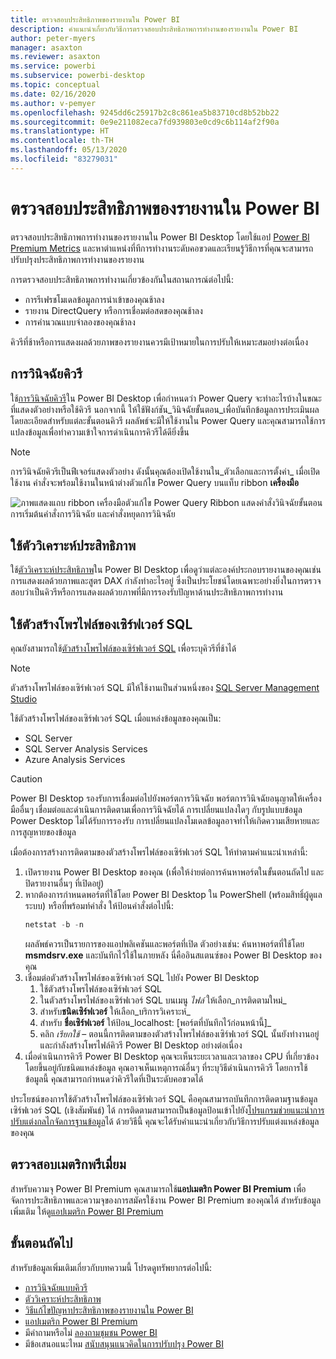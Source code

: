 ```yaml
---
title: ตรวจสอบประสิทธิภาพของรายงานใน Power BI
description: คำแนะนำเกี่ยวกับวิธีการตรวจสอบประสิทธิภาพการทำงานของรายงานใน Power BI
author: peter-myers
manager: asaxton
ms.reviewer: asaxton
ms.service: powerbi
ms.subservice: powerbi-desktop
ms.topic: conceptual
ms.date: 02/16/2020
ms.author: v-pemyer
ms.openlocfilehash: 9245dd6c25917b2c8c861ea5b83710cd8b52bb22
ms.sourcegitcommit: 0e9e211082eca7fd939803e0cd9c6b114af2f90a
ms.translationtype: HT
ms.contentlocale: th-TH
ms.lasthandoff: 05/13/2020
ms.locfileid: "83279031"
---
```

# <a name="monitor-report-performance-in-power-bi"></a>ตรวจสอบประสิทธิภาพของรายงานใน Power BI

ตรวจสอบประสิทธิภาพการทำงานของรายงานใน Power BI Desktop โดยใช้แอป [Power BI Premium Metrics](../admin/service-premium-metrics-app.md) และหาตำแหน่งที่ทีการทำงานระดับคอขวดและเรียนรู้วิธีการที่คุณจะสามารถปรับปรุงประสิทธิภาพการทำงานของรายงาน

การตรวจสอบประสิทธิภาพการทำงานเกี่ยวข้องกันในสถานการณ์ต่อไปนี้:

- การรีเฟรชโมเดลข้อมูลการนำเข้าของคุณช้าลง
- รายงาน DirectQuery หรือการเชื่อมต่อสดของคุณช้าลง
- การคำนวณแบบจำลองของคุณช้าลง

คิวรีที่ช้าหรือการแสดงผลด้วยภาพของรายงานควรมีเป้าหมายในการปรับให้เหมาะสมอย่างต่อเนื่อง

## <a name="use-query-diagnostics"></a>การวินิจฉัยคิวรี

ใช้[การวินิจฉัยคิวรี](/power-query/QueryDiagnostics)ใน Power BI Desktop เพื่อกำหนดว่า Power Query จะทำอะไรบ้างในขณะที่แสดงตัวอย่างหรือใช้คิวรี นอกจากนี้ ให้ใช้ฟังก์ชัน_วินิจฉัยขั้นตอน_เพื่อบันทึกข้อมูลการประเมินผลโดยละเอียดสำหรับแต่ละขั้นตอนคิวรี ผลลัพธ์จะมีให้ใช้งานใน Power Query และคุณสามารถใช้การแปลงข้อมูลเพื่อทำความเข้าใจการดำเนินการคิวรีได้ดียิ่งขึ้น

> [!NOTE]
> การวินิจฉัยคิวรีเป็นฟีเจอร์แสดงตัวอย่าง ดังนั้นคุณต้องเปิดใช้งานใน_ตัวเลือกและการตั้งค่า_ เมื่อเปิดใช้งาน คำสั่งจะพร้อมใช้งานในหน้าต่างตัวแก้ไข Power Query บนแท็บ ribbon **เครื่องมือ**

![ภาพแสดงแถบ ribbon เครื่องมือตัวแก้ไข Power Query Ribbon แสดงคำสั่งวินิจฉัยขั้นตอน การเริ่มต้นคำสั่งการวินิจฉัย และคำสั่งหยุดการวินิจฉัย](media/monitor-report-performance/power-query-diagnotics.png)

## <a name="use-performance-analyzer"></a>ใช้ตัววิเคราะห์ประสิทธิภาพ

ใช้[ตัววิเคราะห์ประสิทธิภาพ](../create-reports/desktop-performance-analyzer.md)ใน Power BI Desktop เพื่อดูว่าแต่ละองค์ประกอบรายงานของคุณเช่น การแสดงผลด้วยภาพและสูตร DAX กำลังทำอะไรอยู่ ซึ่งเป็นประโยชน์โดยเฉพาะอย่างยิ่งในการตรวจสอบว่าเป็นคิวรีหรือการแสดงผลด้วยภาพที่มีการรองรับปัญหาด้านประสิทธิภาพการทำงาน

## <a name="use-sql-server-profiler"></a>ใช้ตัวสร้างโพรไฟล์ของเซิร์ฟเวอร์ SQL

คุณยังสามารถใช้[ตัวสร้างโพรไฟล์ของเซิร์ฟเวอร์ SQL](/sql/tools/sql-server-profiler/sql-server-profiler) เพื่อระบุคิวรีที่ช้าได้

> [!NOTE]
> ตัวสร้างโพรไฟล์ของเซิร์ฟเวอร์ SQL มีให้ใช้งานเป็นส่วนหนึ่งของ [SQL Server Management Studio](/sql/ssms/download-sql-server-management-studio-ssms)

ใช้ตัวสร้างโพรไฟล์ของเซิร์ฟเวอร์ SQL เมื่อแหล่งข้อมูลของคุณเป็น:

- SQL Server
- SQL Server Analysis Services
- Azure Analysis Services

> [!CAUTION]
> Power BI Desktop รองรับการเชื่อมต่อไปยังพอร์ตการวินิจฉัย พอร์ตการวินิจฉัยอนุญาตให้เครื่องมืออื่นๆ เชื่อมต่อและดำเนินการติดตามเพื่อการวินิจฉัยได้ การเปลี่ยนแปลงใดๆ กับรูปแบบข้อมูล Power Desktop ไม่ได้รับการรองรับ การเปลี่ยนแปลงโมเดลข้อมูลอาจทำให้เกิดความเสียหายและการสูญหายของข้อมูล

เมื่อต้องการสร้างการติดตามของตัวสร้างโพรไฟล์ของเซิร์ฟเวอร์ SQL ให้ทำตามคำแนะนำเหล่านี้:

1. เปิดรายงาน Power BI Desktop ของคุณ (เพื่อให้ง่ายต่อการค้นหาพอร์ตในขั้นตอนถัดไป และปิดรายงานอื่นๆ ที่เปิดอยู่)
1. หากต้องการกำหนดพอร์ตที่ใช้โดย Power BI Desktop ใน PowerShell (พร้อมสิทธิ์ผู้ดูแลระบบ) หรือที่พร้อมท์คำสั่ง  ให้ป้อนคำสั่งต่อไปนี้:
    ```powershell
    netstat -b -n
    ```
    ผลลัพธ์ควรเป็นรายการของแอปพลิเคชันและพอร์ตที่เปิด ตัวอย่างเช่น: ค้นหาพอร์ตที่ใช้โดย **msmdsrv.exe** และบันทึกไว้ใช้ในภายหลัง นี่คืออินสแตนซ์ของ Power BI Desktop ของคุณ
1. เชื่อมต่อตัวสร้างโพรไฟล์ของเซิร์ฟเวอร์ SQL ไปยัง Power BI Desktop
    1. ใช้ตัวสร้างโพรไฟล์ของเซิร์ฟเวอร์ SQL
    1. ในตัวสร้างโพรไฟล์ของเซิร์ฟเวอร์ SQL บนเมนู _ไฟล์_ ให้เลือก_การติดตามใหม่_
    1. สำหรับ**ชนิดเซิร์ฟเวอร์** ให้เลือก_บริการวิเคราะห์_
    1. สำหรับ **ชื่อเซิร์ฟเวอร์** ให้ป้อน_localhost: [พอร์ตที่บันทึกไว้ก่อนหน้านี้]_
    1. คลิก _เรียกใช้_ – ตอนนี้การติดตามของตัวสร้างโพรไฟล์ของเซิร์ฟเวอร์ SQL นั้นยังทำงานอยู่และกำลังสร้างโพรไฟล์คิวรี Power BI Desktop อย่างต่อเนื่อง
1. เมื่อดำเนินการคิวรี Power BI Desktop คุณจะเห็นระยะเวลาและเวลาของ CPU ที่เกี่ยวข้อง โดยขึ้นอยู่กับชนิดแหล่งข้อมูล คุณอาจเห็นเหตุการณ์อื่นๆ ที่ระบุวิธีดำเนินการคิวรี โดยการใช้ข้อมูลนี้ คุณสามารถกำหนดว่าคิวรีใดที่เป็นระดับคอขวดได้

ประโยชน์ของการใช้ตัวสร้างโพรไฟล์ของเซิร์ฟเวอร์ SQL คือคุณสามารถบันทึกการติดตามฐานข้อมูลเซิร์ฟเวอร์ SQL (เชิงสัมพันธ์) ได้ การติดตามสามารถเป็นข้อมูลป้อนเข้าไปยัง[โปรแกรมช่วยแนะนำการปรับแต่งกลไกจัดการฐานข้อมูล](/sql/relational-databases/performance/start-and-use-the-database-engine-tuning-advisor)ได้ ด้วยวิธีนี้ คุณจะได้รับคำแนะนำเกี่ยวกับวิธีการปรับแต่งแหล่งข้อมูลของคุณ

## <a name="monitor-premium-metrics"></a>ตรวจสอบเมตริกพรีเมี่ยม

สำหรับความจุ Power BI Premium คุณสามารถใช้**แอปเมตริก Power BI Premium** เพื่อจัดการประสิทธิภาพและความจุของการสมัครใช้งาน Power BI Premium ของคุณได้ สำหรับข้อมูลเพิ่มเติม ให้ดู[แอปเมตริก Power BI Premium](../admin/service-premium-metrics-app.md)

## <a name="next-steps"></a>ขั้นตอนถัดไป

สำหรับข้อมูลเพิ่มเติมเกี่ยวกับบทความนี้ โปรดดูทรัพยากรต่อไปนี้:

- [การวินิจฉัยแบบคิวรี](/power-query/QueryDiagnostics)
- [ตัววิเคราะห์ประสิทธิภาพ](../create-reports/desktop-performance-analyzer.md)
- [วิธีแก้ไขปัญหาประสิทธิภาพของรายงานใน Power BI](report-performance-troubleshoot.md)
- [แอปเมตริก Power BI Premium](../admin/service-premium-metrics-app.md)
- มีคำถามหรือไม่ [ลองถามชุมชน Power BI](https://community.powerbi.com/)
- มีข้อเสนอแนะไหม [สนับสนุนแนวคิดในการปรับปรุง Power BI](https://ideas.powerbi.com/)
